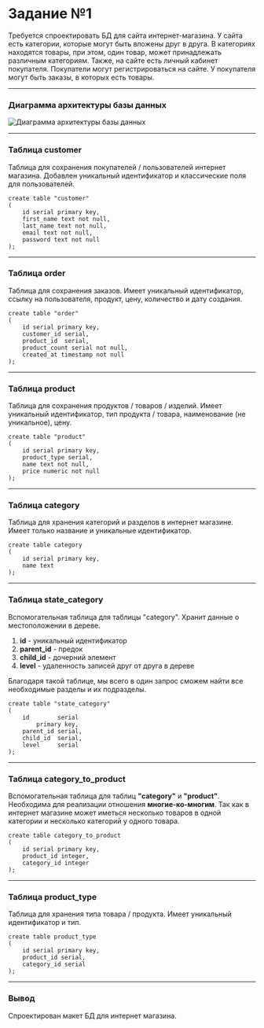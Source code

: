 # Задание №1

Требуется спроектировать БД для сайта интернет-магазина.
У сайта есть категории, которые могут быть вложены друг в друга. В категориях находятся товары, при этом, один товар, может принадлежать различным категориям.
Также, на сайте есть личный кабинет покупателя. Покупатели могут регистрироваться на сайте. У покупателя могут быть заказы, в которых есть товары.

---
### Диаграмма архитектуры базы данных 

![Диаграмма архитектуры базы данных](https://i.ibb.co/hRdNkYw/db4.png)

---
### Таблица customer
Таблица для сохранения покупателей / пользователей интернет магазина.
Добавлен уникальный идентификатор и классические поля для пользователей.

```postgresql
create table "customer"
(
    id serial primary key,
    first_name text not null,
    last_name text not null,
    email text not null,
    password text not null
);
```
---
### Таблица order
Таблица для сохранения заказов. 
Имеет уникальный идентификатор, ссылку на пользователя, продукт, цену, количество и дату создания. 
```postgresql
create table "order"
(
    id serial primary key,
    customer_id serial,
    product_id  serial,
    product_count serial not null,
    created_at timestamp not null
);
```
---
### Таблица product
Таблица для сохранения продуктов / товаров / изделий. Имеет уникальный идентификатор, тип продукта / товара, наименование (не уникальное), цену.


```postgresql
create table "product"
(
    id serial primary key,
    product_type serial,
    name text not null,
    price numeric not null
);
```
---
### Таблица category
Таблица для хранения категорий и разделов в интернет магазине. 
Имеет только название и уникальные идентификатор. 
```postgresql
create table category
(
    id serial primary key,
    name text
);
```
---
### Таблица state_category
Вспомогательная таблица для таблицы "category". Хранит данные о местоположении в дереве. 
1) **id** - уникальный идентификатор
2) **parent_id** - предок
3) **child_id** - дочерний элемент
4) **level** - удаленность записей друг от друга в дереве

Благодаря такой таблице, мы всего в один запрос сможем найти все необходимые разделы и их подразделы. 
```postgresql
create table "state_category"
(
    id        serial
        primary key,
    parent_id serial,
    child_id  serial,
    level     serial
);
```
---
### Таблица category_to_product 
Вспомогательная таблица для таблиц **"category"** и **"product"**. Необходима для реализации отношения **многие-ко-многим**. Так как в интернет магазине может иметься несколько товаров в одной категории и несколько категорий у одного товара.

```postgresql
create table category_to_product
(
    id serial primary key,
    product_id integer,
    category_id integer
);
```
---
### Таблица product_type
Таблица для хранения типа товара / продукта. Имеет уникальный идентификатор и тип.
```postgresql
create table product_type
(
    id serial primary key,
    product_id serial,
    category_id serial
);
```
---
### Вывод
Спроектирован макет БД для интернет магазина. 
